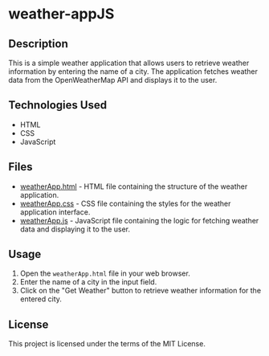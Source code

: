 # weather-appJS

## Description
This is a simple weather application that allows users to retrieve weather information by entering the name of a city. The application fetches weather data from the OpenWeatherMap API and displays it to the user.

## Technologies Used
- HTML
- CSS
- JavaScript

## Files
- [weatherApp.html](weatherApp.html) - HTML file containing the structure of the weather application.
- [weatherApp.css](weatherApp.css) - CSS file containing the styles for the weather application interface.
- [weatherApp.js](weatherApp.js) - JavaScript file containing the logic for fetching weather data and displaying it to the user.

## Usage
1. Open the `weatherApp.html` file in your web browser.
2. Enter the name of a city in the input field.
3. Click on the "Get Weather" button to retrieve weather information for the entered city.

## License
This project is licensed under the terms of the MIT License.
